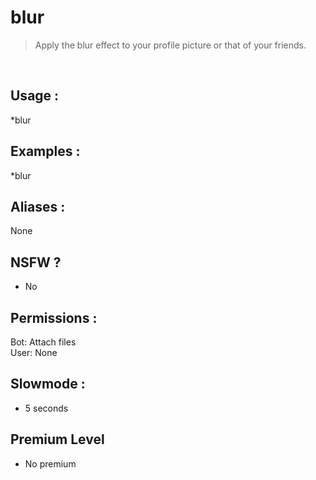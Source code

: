 # blur

> Apply the blur effect to your profile picture or that of your friends.

<br>

## Usage :

*blur

## Examples :

*blur

## Aliases :

None

## NSFW ?

- No

## Permissions :

Bot: Attach files
<br>
User: None

## Slowmode :

- 5 seconds

## Premium Level

- No premium